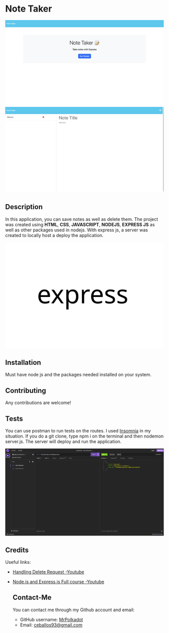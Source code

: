 # Note Taker

![main page](public/assets/images/main-page.png)
![notes](public/assets/images/notes.png)

## Description

In this application, you can save notes as well as delete them. The project was created using **HTML**, **CSS**, **JAVASCRIPT**, **NODEJS**, **EXPRESS JS** as well as other packages used in nodejs. With express js, a server was created to locally host a deploy the application.

![express logo](public/assets/images/express-logo.svg)

## Installation

Must have node js and the packages needed installed on your system.

## Contributing

Any contributions are welcome!

## Tests

You can use postman to run tests on the routes. I used [Insomnia](https://insomnia.rest/) in my situation. If you do a git clone, type npm i on the terminal and then nodemon server.js. The server will deploy and run the application.

![insomnia api](public/assets/images/insomnia.png)

## Credits

Useful links:

- [Handling Delete Request -Youtube](https://youtu.be/00NNuZHF56A?si=l5cJC1gGSpbF3JgV)
- [Node.js and Express.js Full course -Youtube](https://youtu.be/Oe421EPjeBE?si=N8sgHj4y9XnKzKex)

  ## Contact-Me

  You can contact me through my Github account and email:

  - GitHub username: [MrPolkadot](github.com/MrPolkadot)
  - Email: ceballos93@gmail.com
